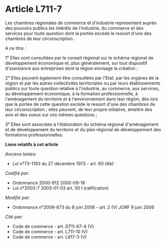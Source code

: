 # Article L711-7

Les chambres régionales de commerce et d'industrie représentent auprès des pouvoirs publics les intérêts de l'industrie, du
commerce et des services pour toute question dont la portée excède le ressort d'une des chambres de leur circonscription.

A ce titre :

1° Elles sont consultées par le conseil régional sur le schéma régional de développement économique et, plus généralement,
sur tout dispositif d'assistance aux entreprises dont la région envisage la création ;

2° Elles peuvent également être consultées par l'Etat, par les organes de la région et par les autres collectivités
territoriales ou par leurs établissements publics sur toute question relative à l'industrie, au commerce, aux services, au
développement économique, à la formation professionnelle, à l'aménagement du territoire et à l'environnement dans leur
région, dès lors que la portée de cette question excède le ressort d'une des chambres de leur circonscription ; elles
peuvent, de leur propre initiative, émettre des avis et des voeux sur ces mêmes questions ;

3° Elles sont associées à l'élaboration du schéma régional d'aménagement et de développement du territoire et du plan
régional de développement des formations professionnelles.

**Liens relatifs à cet article**

_Anciens textes_:

  - Loi n°73-1193 du 27 décembre 1973 - art. 60 (Ab)

_Codifié par_:

  - Ordonnance 2000-912 2000-09-18
  - Loi n°2003-7 2003-01-03 art. 50 I (ratification)

_Modifié par_:

  - Ordonnance n°2006-673 du 8 juin 2006 - art. 2 (V) JORF 9 juin 2006

_Cité par_:

  - Code de commerce - art. D711-67-4 (V)
  - Code de commerce - art. L711-10 (V)
  - Code de commerce - art. L917-3 (V)
